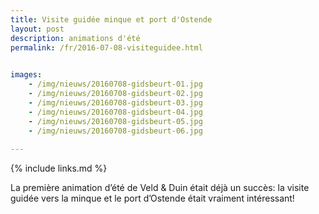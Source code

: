 ```yaml
---
title: Visite guidée minque et port d'Ostende
layout: post
description: animations d'été
permalink: /fr/2016-07-08-visiteguidee.html

    
images: 
    - /img/nieuws/20160708-gidsbeurt-01.jpg
    - /img/nieuws/20160708-gidsbeurt-02.jpg
    - /img/nieuws/20160708-gidsbeurt-03.jpg
    - /img/nieuws/20160708-gidsbeurt-04.jpg
    - /img/nieuws/20160708-gidsbeurt-05.jpg
    - /img/nieuws/20160708-gidsbeurt-06.jpg
    
---
```


{% include links.md %}

La première animation d’été de Veld & Duin était déjà un succès: la visite guidée vers la minque et le port d’Ostende était vraiment intéressant!

